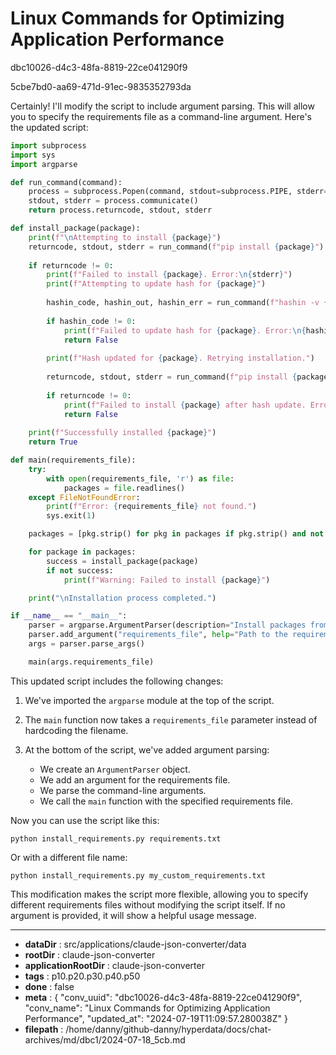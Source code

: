 # Linux Commands for Optimizing Application Performance

dbc10026-d4c3-48fa-8819-22ce041290f9

5cbe7bd0-aa69-471d-91ec-9835352793da

 Certainly! I'll modify the script to include argument parsing. This will allow you to specify the requirements file as a command-line argument. Here's the updated script:

```python
import subprocess
import sys
import argparse

def run_command(command):
    process = subprocess.Popen(command, stdout=subprocess.PIPE, stderr=subprocess.PIPE, shell=True, text=True)
    stdout, stderr = process.communicate()
    return process.returncode, stdout, stderr

def install_package(package):
    print(f"\nAttempting to install {package}")
    returncode, stdout, stderr = run_command(f"pip install {package}")
    
    if returncode != 0:
        print(f"Failed to install {package}. Error:\n{stderr}")
        print(f"Attempting to update hash for {package}")
        
        hashin_code, hashin_out, hashin_err = run_command(f"hashin -v {package}")
        
        if hashin_code != 0:
            print(f"Failed to update hash for {package}. Error:\n{hashin_err}")
            return False
        
        print(f"Hash updated for {package}. Retrying installation.")
        
        returncode, stdout, stderr = run_command(f"pip install {package}")
        
        if returncode != 0:
            print(f"Failed to install {package} after hash update. Error:\n{stderr}")
            return False
    
    print(f"Successfully installed {package}")
    return True

def main(requirements_file):
    try:
        with open(requirements_file, 'r') as file:
            packages = file.readlines()
    except FileNotFoundError:
        print(f"Error: {requirements_file} not found.")
        sys.exit(1)

    packages = [pkg.strip() for pkg in packages if pkg.strip() and not pkg.startswith('#')]

    for package in packages:
        success = install_package(package)
        if not success:
            print(f"Warning: Failed to install {package}")

    print("\nInstallation process completed.")

if __name__ == "__main__":
    parser = argparse.ArgumentParser(description="Install packages from a requirements file.")
    parser.add_argument("requirements_file", help="Path to the requirements.txt file")
    args = parser.parse_args()

    main(args.requirements_file)
```

This updated script includes the following changes:

1. We've imported the `argparse` module at the top of the script.

2. The `main` function now takes a `requirements_file` parameter instead of hardcoding the filename.

3. At the bottom of the script, we've added argument parsing:
   - We create an `ArgumentParser` object.
   - We add an argument for the requirements file.
   - We parse the command-line arguments.
   - We call the `main` function with the specified requirements file.

Now you can use the script like this:

```
python install_requirements.py requirements.txt
```

Or with a different file name:

```
python install_requirements.py my_custom_requirements.txt
```

This modification makes the script more flexible, allowing you to specify different requirements files without modifying the script itself. If no argument is provided, it will show a helpful usage message.

---

* **dataDir** : src/applications/claude-json-converter/data
* **rootDir** : claude-json-converter
* **applicationRootDir** : claude-json-converter
* **tags** : p10.p20.p30.p40.p50
* **done** : false
* **meta** : {
  "conv_uuid": "dbc10026-d4c3-48fa-8819-22ce041290f9",
  "conv_name": "Linux Commands for Optimizing Application Performance",
  "updated_at": "2024-07-19T11:09:57.280038Z"
}
* **filepath** : /home/danny/github-danny/hyperdata/docs/chat-archives/md/dbc1/2024-07-18_5cb.md